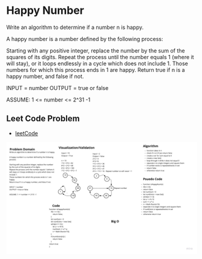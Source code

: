 # Happy Number

Write an algorithm to determine if a number n is happy.

A happy number is a number defined by the following process:

Starting with any positive integer, replace the number by the sum of the squares of its digits.
Repeat the process until the number equals 1 (where it will stay), or it loops endlessly in a cycle which does not include 1.
Those numbers for which this process ends in 1 are happy.
Return true if n is a happy number, and false if not.

INPUT = number
OUTPUT = true or false

ASSUME: 1 <= number <= 2^31 -1

## Leet Code Problem

- [leetCode](https://leetcode.com/problems/happy-number/)

![Whiteboard](whiteboard.jpg)